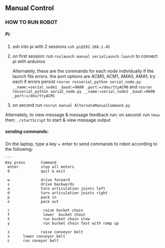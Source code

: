 ## Manual Control


### HOW TO RUN ROBOT


##### Pi:
1. ssh into pi with 2 sessions ```ssh pi@192.168.1.45```
3. on first session: run ```roslaunch manual serialLaunch.launch``` to connect pi with arduinos

	Alternately, these are the commands for each node individually if the launch file errors. the port options are ACM0, ACM1, AMA0, AMA1; try each if errors persist
	```rosrun rosserial_python serial_node.py __name:=serial_node1 _baud:=9600 _port:=/dev/ttyACM0```
	and
	```rosrun rosserial_python serial_node.py __name:=serial_node2 _baud:=9600 _port:=/dev/ttyACM1```

4. on second run ```rosrun manual AlternateManualCommand.py``` 

Alternately, to view message & message feedback run:
     on second: run ```tmux```  
     then:  ```./startScript``` to start  & view message output

##### sending commands:
On the laptop, type a key + enter to send commands to robot according to the following:

```
'''
Key press       Command
 enter          stop all motors
 9              quit & exit 

 w              drive forward
 s              drive backwards
 a              turn articulation joints left
 d              turn articulation joints right
 p              pack in
 o              pack out

 r               raise bucket chain
 f               lower  bucket chain
 t               run bucket chain slow 
 y               run bucket chain fast with ramp up

 z              raise conveyor belt
 x		lower conveyor belt
 c		run coneyor belt
```
